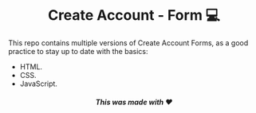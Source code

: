 <h1 align="center"> Create Account - Form 💻</h1>

This repo contains multiple versions of Create Account Forms, as a good practice to stay up to date with the basics:

- HTML.
- CSS.
- JavaScript.

<h5 align="center">This was made with ♥</h5>

